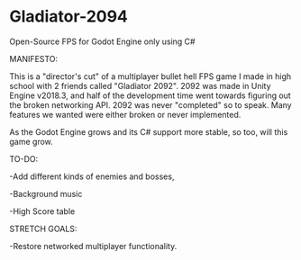 # Gladiator-2094
Open-Source FPS for Godot Engine only using C#

MANIFESTO:

This is a "director's cut" of a multiplayer bullet hell FPS game I made in high school with 2 friends called "Gladiator 2092".
2092 was made in Unity Engine v2018.3, and half of the development time went towards figuring out the broken networking API.
2092 was never "completed" so to speak. Many features we wanted were either broken or never implemented.

As the Godot Engine grows and its C# support more stable, so too, will this game grow.

TO-DO:

-Add different kinds of enemies and bosses,

-Background music

-High Score table


STRETCH GOALS:

-Restore networked multiplayer functionality.
